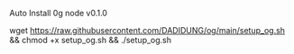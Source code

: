 Auto Install 0g node v0.1.0

wget https://raw.githubusercontent.com/DADIDUNG/og/main/setup_og.sh && chmod +x setup_og.sh && ./setup_og.sh
